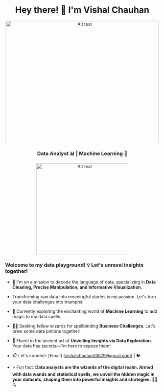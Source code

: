 
<!-- Introduction -->
<h1 align="center">Hey there! 👋 I'm Vishal Chauhan </h1>


<!-- Header Image -->
<div align="center">
  <img src="https://media.tenor.com/RWG3yLsLjAQAAAAC/evacomics-kelvin.gif" alt="Alt text" width="500" height="400"/>
</div>

<h3 align="center">Data Analyst 📊 | Machine Learning 🤖</h3>

<!-- Animated GIF -->
<div align="center">
  <img src="https://media3.giphy.com/media/iPj5oRtJzQGxwzuCKV/giphy.gif?cid=ecf05e47f6fho6dkam04ifcimrfpucf8fx8wwnvh8woo51iz&ep=v1_gifs_search&rid=giphy.gif&ct=g" alt="Alt text" width="300" />
</div>

<h3 align="left">Welcome to my data playground! 💡 Let's unravel insights together!</h3>

<!-- 🚀 Current Focus -->
- 🚀 I'm on a mission to decode the language of data, specializing in **Data Cleaning, Precise Manipulation, and Informative Visualization**.

-  Transforming raw data into meaningful stories is my passion. Let's turn your data challenges into triumphs!

<!-- 🌱 Learning Path -->
- 🌱 Currently exploring the enchanting world of **Machine Learning** to add magic to my data spells.

<!-- 👯 Collaboration -->
- 👯‍♂️ Seeking fellow wizards for spellbinding **Business Challenges**. Let's brew some data potions together!

<!-- 💬 Expertise -->
- 💬 Fluent in the ancient art of **Unveiling Insights via Data Exploration**. Your data has secrets—I'm here to expose them!

<!-- 📫 Contact Information -->
- 📫 Let's connect: [Email] (vishalchauhan13579@gmail.com) | 🐦 

<!-- ⚡ Fun Tidbit -->
- ⚡ Fun fact: **Data analysts are the wizards of the digital realm. Armed with data wands and statistical spells, we unveil the hidden magic in your datasets, shaping them into powerful insights and strategies.** 🔮✨🔍
